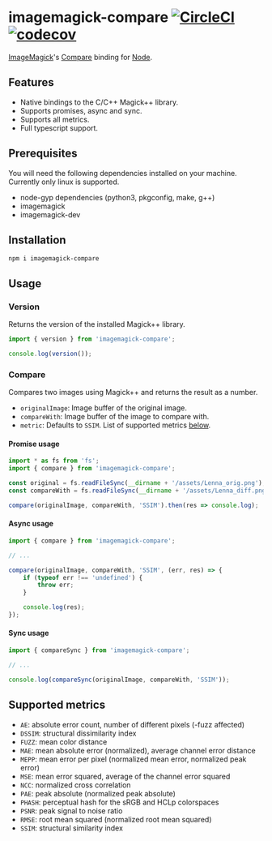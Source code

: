 # imagemagick-compare [![CircleCI](https://img.shields.io/circleci/build/github/joberthel/imagemagick-compare/main)](https://circleci.com/gh/joberthel/imagemagick-compare/tree/main) [![codecov](https://img.shields.io/codecov/c/gh/joberthel/imagemagick-compare?token=JSAR7F2AIF)](https://codecov.io/gh/joberthel/imagemagick-compare)

[ImageMagick](http://www.imagemagick.org/)'s [Compare](https://imagemagick.org/script/compare.php) binding for [Node](http://nodejs.org/).

## Features

-   Native bindings to the C/C++ Magick++ library.
-   Supports promises, async and sync.
-   Supports all metrics.
-   Full typescript support.

## Prerequisites

You will need the following dependencies installed on your machine. Currently only linux is supported.

-   node-gyp dependencies (python3, pkgconfig, make, g++)
-   imagemagick
-   imagemagick-dev

## Installation

```
npm i imagemagick-compare
```

## Usage

### Version

Returns the version of the installed Magick++ library.

```ts
import { version } from 'imagemagick-compare';

console.log(version());
```

### Compare

Compares two images using Magick++ and returns the result as a number.

-   `originalImage`: Image buffer of the original image.
-   `compareWith`: Image buffer of the image to compare with.
-   `metric`: Defaults to `SSIM`. List of supported metrics [below](#supported-metrics).

#### Promise usage

```ts
import * as fs from 'fs';
import { compare } from 'imagemagick-compare';

const original = fs.readFileSync(__dirname + '/assets/Lenna_orig.png');
const compareWith = fs.readFileSync(__dirname + '/assets/Lenna_diff.png');

compare(originalImage, compareWith, 'SSIM').then(res => console.log);
```

#### Async usage

```ts
import { compare } from 'imagemagick-compare';

// ...

compare(originalImage, compareWith, 'SSIM', (err, res) => {
    if (typeof err !== 'undefined') {
        throw err;
    }

    console.log(res);
});
```

#### Sync usage

```ts
import { compareSync } from 'imagemagick-compare';

// ...

console.log(compareSync(originalImage, compareWith, 'SSIM'));
```

## Supported metrics

-   `AE`: absolute error count, number of different pixels (-fuzz affected)
-   `DSSIM`: structural dissimilarity index
-   `FUZZ`: mean color distance
-   `MAE`: mean absolute error (normalized), average channel error distance
-   `MEPP`: mean error per pixel (normalized mean error, normalized peak error)
-   `MSE`: mean error squared, average of the channel error squared
-   `NCC`: normalized cross correlation
-   `PAE`: peak absolute (normalized peak absolute)
-   `PHASH`: perceptual hash for the sRGB and HCLp colorspaces
-   `PSNR`: peak signal to noise ratio
-   `RMSE`: root mean squared (normalized root mean squared)
-   `SSIM`: structural similarity index
